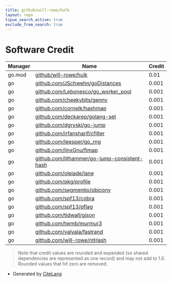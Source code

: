 ```yaml
---
title: github/will-rowe/hulk
layout: repo
tipue_search_active: true
exclude_from_search: true
---
```

# Software Credit

|Manager|Name|Credit|
|-------|----|------|
|go.mod|[github/will-rowe/hulk](https://github/will-rowe/hulk)|0.01|
|go|[github.com/JSchwehn/goDistances](https://github.com/JSchwehn/goDistances)|0.001|
|go|[github.com/Lebonesco/go_worker_pool](https://github.com/Lebonesco/go_worker_pool)|0.001|
|go|[github.com/cheekybits/genny](https://github.com/cheekybits/genny)|0.001|
|go|[github.com/cornelk/hashmap](https://github.com/cornelk/hashmap)|0.001|
|go|[github.com/deckarep/golang-set](https://github.com/deckarep/golang-set)|0.001|
|go|[github.com/dgryski/go-jump](https://github.com/dgryski/go-jump)|0.001|
|go|[github.com/irfansharif/cfilter](https://github.com/irfansharif/cfilter)|0.001|
|go|[github.com/leesper/go_rng](https://github.com/leesper/go_rng)|0.001|
|go|[github.com/linxGnu/fimap](https://github.com/linxGnu/fimap)|0.001|
|go|[github.com/lithammer/go-jump-consistent-hash](https://github.com/lithammer/go-jump-consistent-hash)|0.001|
|go|[github.com/oleiade/lane](https://github.com/oleiade/lane)|0.001|
|go|[github.com/pkg/profile](https://github.com/pkg/profile)|0.001|
|go|[github.com/segmentio/objconv](https://github.com/segmentio/objconv)|0.001|
|go|[github.com/spf13/cobra](https://github.com/spf13/cobra)|0.001|
|go|[github.com/spf13/pflag](https://github.com/spf13/pflag)|0.001|
|go|[github.com/tidwall/gjson](https://github.com/tidwall/gjson)|0.001|
|go|[github.com/twmb/murmur3](https://github.com/twmb/murmur3)|0.001|
|go|[github.com/valyala/fastrand](https://github.com/valyala/fastrand)|0.001|
|go|[github.com/will-rowe/ntHash](https://github.com/will-rowe/ntHash)|0.001|


> Note that credit values are rounded and expanded (so shared dependencies are represented as one record) and may not add to 1.0. Rounded values that hit zero are removed.


- Generated by [CiteLang](https://github.com/vsoch/citelang)
